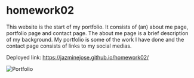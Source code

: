 # homework02

This website is the start of my portfolio. It consists of (an) about me page, portfolio page and contact page. The about me page is a brief description of my background. My portfolio is some of the work I have done and the contact page consists of links to my social medias. 

Deployed link: https://jazminejose.github.io/homework02/

<img src="https://user-images.githubusercontent.com/92974218/141223686-80f570fb-8880-4124-9e4a-3e6ea1488f28.png" alt="Portfolio">
